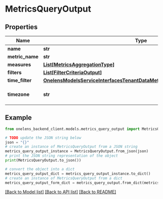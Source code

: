 # MetricsQueryOutput


## Properties

Name | Type | Description | Notes
------------ | ------------- | ------------- | -------------
**name** | **str** |  | 
**metric_name** | **str** |  | 
**measures** | [**List[MetricsAggregationType]**](MetricsAggregationType.md) |  | 
**filters** | [**List[FilterCriteriaOutput]**](FilterCriteriaOutput.md) |  | 
**time_filter** | [**OnelensModelsServiceInterfacesTenantDataMetricsServiceTimeDimensionOutput**](OnelensModelsServiceInterfacesTenantDataMetricsServiceTimeDimensionOutput.md) |  | 
**timezone** | **str** |  | [optional] [default to 'Asia/Kolkata']

## Example

```python
from onelens_backend_client.models.metrics_query_output import MetricsQueryOutput

# TODO update the JSON string below
json = "{}"
# create an instance of MetricsQueryOutput from a JSON string
metrics_query_output_instance = MetricsQueryOutput.from_json(json)
# print the JSON string representation of the object
print(MetricsQueryOutput.to_json())

# convert the object into a dict
metrics_query_output_dict = metrics_query_output_instance.to_dict()
# create an instance of MetricsQueryOutput from a dict
metrics_query_output_form_dict = metrics_query_output.from_dict(metrics_query_output_dict)
```
[[Back to Model list]](../README.md#documentation-for-models) [[Back to API list]](../README.md#documentation-for-api-endpoints) [[Back to README]](../README.md)


